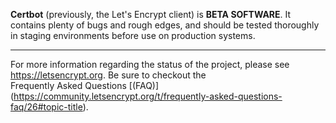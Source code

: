 **Certbot** (previously, the Let's Encrypt client) is **BETA SOFTWARE**. It contains plenty of bugs and rough edges, and should be tested thoroughly in staging environments before use on production systems.  

- - - -

For more information regarding the status of the project, please see https://letsencrypt.org. Be sure to checkout the  
Frequently Asked Questions [(FAQ)] (https://community.letsencrypt.org/t/frequently-asked-questions-faq/26#topic-title).  
